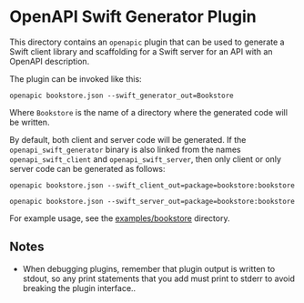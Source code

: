 # OpenAPI Swift Generator Plugin

This directory contains an `openapic` plugin that can be used to generate a Swift client library and scaffolding for a Swift server for an API with an OpenAPI description.

The plugin can be invoked like this:

	openapic bookstore.json --swift_generator_out=Bookstore

Where `Bookstore` is the name of a directory where the generated code will be written.

By default, both client and server code will be generated. If the `openapi_swift_generator` binary is also linked from the names `openapi_swift_client` and `openapi_swift_server`, then only client or only server code can be generated as follows:

	openapic bookstore.json --swift_client_out=package=bookstore:bookstore

	openapic bookstore.json --swift_server_out=package=bookstore:bookstore

For example usage, see the [examples/bookstore](examples/bookstore) directory.

## Notes

- When debugging plugins, remember that plugin output is written to stdout, so any print statements that you add must print to stderr to avoid breaking the plugin interface..
